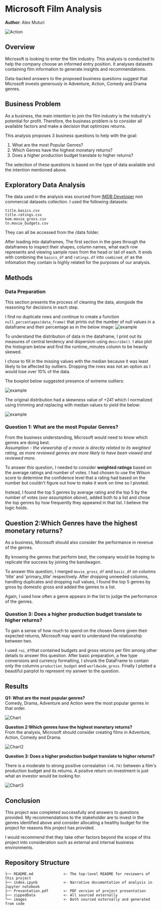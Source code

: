 # Microsoft Film Analysis

**Author**: Alex Muturi

![Action](images/action.gif "segment") 



## Overview
Microsoft is looking to enter the film industry. This analysis is conducted to help the company choose an informed entry position. It analyses datasets containing film information to generate insights and recommendations. 

Data-backed answers to the proposed business questions suggest that Microsoft invests generously in Adventure, Action, Comedy and Drama genres.



## Business Problem
As a business, the main intention to join the film industry is the industry's potential for profit. Therefore, the business problem is to consider all available factors and make a decision that optimizes returns. 

This analysis proposes 3 business questions to help with the goal:
1. What are the most Popular Genres? 
2. Which Genres have the highest monetary returns?
3. Does a higher production budget translate to higher returns?

The selection of these questions is based on the type of data available and the intention mentioned above. 


## Exploratory Data Analysis
The data used in the analysis was sourced from [IMDB Developer](https://developer.imdb.com/non-commercial-datasets/) non commercial datasets collection. I used the following datasets:

 ```
title.basics.csv
title.ratings.csv
bom.movie_gross.csv
tn.movie_budgets.csv
```
They can all be accessed from the /data folder.


After loading into dataframes, The first section in the goes through the dataframes to inspect their shapes, column names, what each row represents and viewing sample rows from the head or tail of each. It ends with combining the `basics_df` and `ratings.df` into `combined_df` as the infomation they contain is highly related for the purposes of our analysis.

## Methods

### Data Preparation
This section presents the process of cleaning the data, alongside the reasoning for decisions in each step.


I find no duplicate rows and continue to create a function `null_percentages(data_frame)` that prints out the number of null values in a dataframe and their percentage as in the below image:
![example](images/null_percentages.png)

To understand the distribution of data in the dataframe, I print out its measures of central tendency and dispersion using `describe()`. I also plot the histogram below and find the runtime_minutes column to be heavily skewed.

I chose to fill in the missing values with the median because it was least likely to be affected by outliers. Dropping the rows was not an option as I would lose over 10% of the data.

The boxplot below suggested presence of extreme outliers:

![example](images/outliers_present.jpeg)

The original distribution had a skewness value of +241 which I normalized using trimming and replacing with median values to yield the below:

![example](images/outliers_absent.jpeg)


### Question 1: What are the most Popular Genres? 
From the business understanding, Microsoft would need to know which genres are doing best.\
*Assumption - the viewership of a movie is directly related to its weighted rating, as more reviewed genres are more likely to have been viewed and reviewed more.*

To answer this question, I needed to consider **weighted ratings** based on the average ratings and number of votes. I had chosen to use the Wilson score to determine the confidence level that a rating had based on the number but couldn't figure out how to make it work on time so I pivoted.

Instead, I found the top 5 genres by average rating and the top 5 by the number of votes (*see assumption above*), added both to a list and chose the top genres by how frequently they appeared in that list. I believe the logic holds.

## Question 2:Which Genres have the highest monetary returns?
As a business, Microsoft should also consider the performance in revenue of the genres.

By knowing the genres that perform best, the company would be hoping to replicate the success by joining the bandwagon.

To answer this question, I merged `movie_gross_df` and `basic_df` on columns 'title' and 'primary_title' respectively. After dropping unneeded columns, handling duplicates and dropping null values, I found the top 5 genres by gross by domestic gross and added the genres to a list.

Again, I used how often a genre appears in the list to judge the performance of the genres. 

### Question 3: Does a higher production budget translate to higher returns?

To gain a sense of how much to spend on the chosen Genre given their expected returns, Microsoft may want to understand the relationship between two.

I used `roi_df`that contained budgets and gross returns per film among other details  to answer this question. After basic preparation, a few type conversions and currency formatting, I shrunk the DataFrame to contain only the columns `production_budget` and `worldwide_gross`. Finally I plotted a beautiful pairplot to represent my asnwer to the question. 

## Results
**Q1: What are the most popular genres?**\
Comedy, Drama, Adventure and Action were the most popular genres in that order.

![Chart](images/question_1.jpg)

**Question 2:Which genres have the highest monetary returns?**\
From the analysis, Microsoft should consider creating films in Adventure, Action, Comedy and Drama.

![Chart2](images/question_2.jpg)

**Question 3: Does a higher production budget translate to higher returns?**

There is a moderate to strong positive correalation `(+0.74)` between a film's production budget and its returns. A positve return on investment is just what an investor would be looking for.

![Chart3](images/question_3.png)


## Conclusion

This project was completed successfully and answers to questions provided. My recommendations to the stakeholder are to invest in the genres identified above and consider allocating a healthy budget for the project for reasons this project has provided. 

I would recommend thet they take other factors beyond the scope of this project into consideration such as external and internal business environments.

## Repository Structure



```
├── README.md              <- The top-level README for reviewers of this project
├── index.ipynb            <- Narrative documentation of analysis in Jupyter notebook
├── Presentation.pdf       <- PDF version of project presentation
├── zippedData             <- All sourced externally
└── images                 <- Both sourced externally and generated from code
```

